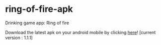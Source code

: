 # ring-of-fire-apk
Drinking game app: Ring of fire

Download the latest apk on your android mobile by clicking [here](https://raw.githubusercontent.com/tillderoquefeuil/ring-of-fire-apk/master/latest/rof_latest.apk)!
[current version : 1.1.1]
